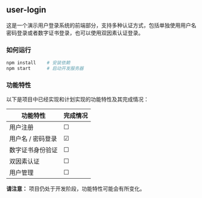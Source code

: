 ## user-login

这是一个演示用户登录系统的前端部分，支持多种认证方式，包括单独使用用户名密码登录或者数字证书登录，也可以使用双因素认证登录。

### 如何运行

```bash
npm install    # 安装依赖
npm start      # 启动开发服务器
```

### 功能特性

以下是项目中已经实现和计划实现的功能特性及其完成情况：

| 功能特性       | 完成情况    |
|------------|---------|
| 用户注册       | &#9744; |
| 用户名 / 密码登录 | &#9745; |
| 数字证书身份验证   | &#9744; |
| 双因素认证      | &#9744; |
| 用户管理       | &#9744; |

**请注意：** 项目仍处于开发阶段，功能特性可能会有所变化。
